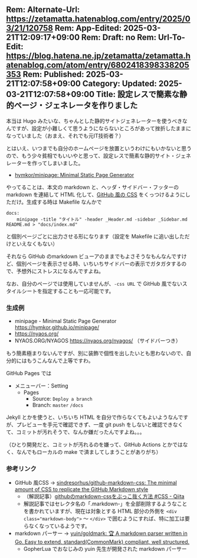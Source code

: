 Rem: Alternate-Url: https://zetamatta.hatenablog.com/entry/2025/03/21/120758
Rem: App-Edited: 2025-03-21T12:09:17+09:00
Rem: Draft: no
Rem: Url-To-Edit: https://blog.hatena.ne.jp/zetamatta/zetamatta.hatenablog.com/atom/entry/6802418398338205353
Rem: Published: 2025-03-21T12:07:58+09:00
Category:
Updated: 2025-03-21T12:07:58+09:00
Title: 設定レスで簡素な静的ページ・ジェネレータを作りました
---
本当は Hugo みたいな、ちゃんとした静的サイトジェネレーターを使うべきなんですが、設定が小難しくて思うようにならないところがあって挫折したままになっていました（おまえ、それでも元IT技術者？）

とはいえ、いつまでも自分のホームページを放置というわけにもいかないと思うので、もう少々貧相でもいいやと思って、設定レスで簡素な静的サイト・ジェネレーターを作ってしまいました。

* [hymkor/minipage: Minimal Static Page Generator](https://github.com/hymkor/minipage)

やってることは、本文の markdown と、ヘッダ・サイドバー・フッターの markdown を連結して HTML 化して、[GitHub 風の CSS](https://github.com/sindresorhus/github-markdown-css) をくっつけるようにしただけ。生成する時は Makefile なんかで

```
docs:
	minipage -title "タイトル" -header _Header.md -sidebar _Sidebar.md README.md > "docs/index.md"
```

と個別ページごとに出力させる形になります（設定を Makefile に追い出しただけといえなくもない）

それなら GitHub のmarkdown ビューアのままでもよさそうなもんなんですけど、個別ページを表示させる時、いちいちサイドバーの表示でガタガタするので、予想外にストレスになるんですよね。

なお、自分のページでは使用していませんが、`-css URL` で GitHub 風でないスタイルシートを指定することも一応可能です。

### 生成例

* minipage - Minimal Static Page Generator https://hymkor.github.io/minipage/
* https://nyaos.org/
* NYAOS.ORG/NYAGOS https://nyaos.org/nyagos/ （サイドバーつき）

もう簡素極まりないんですが、別に装飾で個性を出したいとも思わないので、自分的にはもうこんなんで上等ですわ。

GitHub Pages では

* メニューバー：Setting
    * Pages
        * Source: `Deploy a branch`
        * Branch: `master` `/docs`

Jekyll とかを使うと、いちいち HTML を自分で作らなくてもよいようなんですが、プレビューを手元で確認できず、一度 git push をしないと確認できなくて、コミットが汚れそうで、なんか嫌だったんですよね。。。

（ひとり開発だと、コミットが汚れるのを嫌って、GitHub Actions とかではなく、なんでもローカルの make で済ましてしまうことがありがち）

### 参考リンク

- GitHub 風CSS → [sindresorhus/github-markdown-css: The minimal amount of CSS to replicate the GitHub Markdown style](https://github.com/sindresorhus/github-markdown-css)
    - （解説記事）[githubのmarkdown-cssをぶっこ抜く方法 #CSS - Qiita](https://qiita.com/__mick/items/c80fab6c185a41882880)
    - 解説記事ではセレクタ名の「.markdown-」を全部削除するようなことを書かれていますが、現在は対象とする HTML 部分の外側を `<div class="markdown-body">` ～ `</div>` で囲むようにすれば、特に加工は要らなくなっているようです。
- markdown パーサー → [yuin/goldmark: :trophy: A markdown parser written in Go. Easy to extend, standard(CommonMark) compliant, well structured.](https://github.com/yuin/goldmark)
    - GopherLua でおなじみの yuin 先生が開発された markdown パーサー